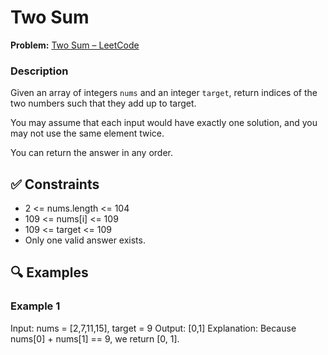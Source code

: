 # Two Sum

**Problem:** [Two Sum – LeetCode](https://leetcode.com/problems/two-sum/)

### Description

Given an array of integers `nums` and an integer `target`, return indices of the two numbers such that they add up to target.

You may assume that each input would have exactly one solution, and you may not use the same element twice.

You can return the answer in any order.


## ✅ Constraints

- 2 <= nums.length <= 104
- 109 <= nums[i] <= 109
- 109 <= target <= 109
- Only one valid answer exists.

## 🔍 Examples

### Example 1
Input: nums = [2,7,11,15], target = 9
Output: [0,1]
Explanation: Because nums[0] + nums[1] == 9, we return [0, 1].
